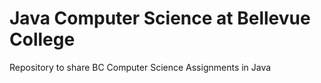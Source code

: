 # Java Computer Science at Bellevue College
Repository to share BC Computer Science Assignments in Java
